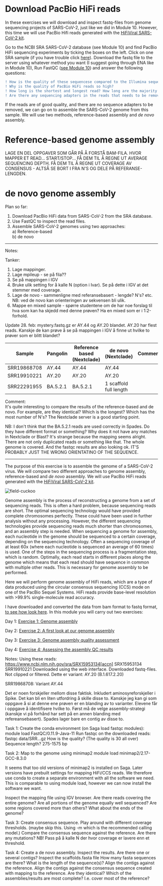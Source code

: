 
# Download PacBio HiFi reads
In these exercises we will download and inspect fastq-files from genome sequencing projects of SARS-CoV-2, just like we did in Module 10. However, this time we will use PacBio Hifi reads generated with the [HiFiViral SARS-CoV-2 kit](https://www.pacb.com/research-focus/microbiology/public-health/covid-19-sequencing-tools-and-resources/).  

Go to the NCBI SRA SARS-CoV-2 database (see Module 10) and find PacBio HiFi sequencing experiments by ticking the boxes on the left. Click on one SRA sample (if you have trouble click [here](https://www.ncbi.nlm.nih.gov/sra/SRX15953134[accn])). Download the fastq file to the server using whatever method you want (I suggest going through ENA like in Module 10), Run FastQC ([see Module 10](https://github.com/BIOS3010/Module-10-HTS/blob/main/00-Get_started.md#installing-and-using-software-on-a-linux-system)) and answer the following questions:

```diff
! How is the quality of these sequencese compared to the Illumina sequences from Module 10?
! Why is the quality of PacBio HiFi reads so high?
! How long is the shortest and longest read? How long are the majority of the reads? How is this length compared to the Illumina reads you looked at?
! Are there any sequencing adapters in the reads that needs to be removed?  
````  

If the reads are of good quality, and there are no sequence adapters to be removed, we can go on to assemble the SARS-CoV-2 genome from this sample. We will use two methods, reference-based assembly and _de novo_ assembly.

# Reference-based genome assembly

LAGE EN DEL OPPGAVER SOM GÅR PÅ Å FORSTÅ BAM-FILA. HVOR MAPPER ET READ... START/STOP...
FÅ DEM TIL Å REGNE UT AVERAGE SEQUENCING DEPTH.
FÅ DEM TIL Å REGNE UT COVERAGE AV CONSENSUS - ALTSÅ SE BORT I FRA N'S OG DELE PÅ REFERANSE-LENGDEN.

# de novo genome assembly




Plan so far:
1. Download PacBio HiFi data from SARS-CoV-2 from the SRA database.  
2. Use FastQC to inspect the read files.  
3. Assemble SARS-CoV-2 genomes using two approaches:  
   a) Reference-based  
   b) de novo  


-------
Notes:

Tanker:
1. Lage mappinger.
2. Lage mpileup - se på fila??
3. Se på mappingen i IGV
4. Bruke ulik setting for å kalle N (option i Ivar). Se på dette i IGV at det stemmer med coverage. 
5. Lage de novo - sammenligne med referansebasert - lengde? N's? etc. NB: ved de novo kan orienteringen av sekvensen bli ulik. 
6. Mappe en mixed sample - spørre studentene om de har noe forslag til hva som kan ha skjedd med denne prøven? Ha en mixed som er i 1:2-forhold.

Update 28. feb: mystery.fastq.gz er AY.44 og AY.20 blandet. AY.20 har flest reads.
Kanskje de kan prøve å se på mappingen i IGV å finne ut hvilke to prøver som er blitt blandet?



| Sample       | Pangolin         | Reference based (Nextclade)                         | de novo (Nextclade)    |               Comment |
| ------------ | ---------------- | --------------------------------------------------- | ---------------------- | --------------------- |
| SRR19868708  | AY.44            | AY.44                                               | AY.44                  |                       |
| SRR19910221  | AY.20            | AY.20                                               | AY.20                  |                       |
| SRR22291955  | BA.5.2.1         | BA.5.2.1                                            | 1 scaffold full length |                       |

Comment:  
It's quite interesting to compare the results of the reference-based and de novo. For example, are they identical? Which is the longest? Which has the most number of N's? The Nextclade server is a good starting point. 

NB: I don't think that the BA.5.2.1 reads are used correctly in Spades. Do they have different format or something? Why does it not have any matches in Nextclade or Blast? It's strange because the mapping seems alright. There are not only duplicated reads or something like that. The whole genome is covered. And the fastqc results are also looking ok. IT'S PROBABLY JUST THE WRONG ORIENTATINO OF THE SEQUENCE.

-------
The purpose of this exercise is to assemble the genome of a SARS-CoV-2 virus. We will compare two different approaches to genome assembly, reference-based and *de novo* assembly. We will use PacBio HiFi reads generated with the [HiFiViral SARS-CoV-2 kit](https://www.pacb.com/research-focus/microbiology/public-health/covid-19-sequencing-tools-and-resources/).

![field-cuckoo](https://user-images.githubusercontent.com/46928237/116210234-f67d0280-a742-11eb-88fe-5fe9cae1ed22.jpg)

Genome assembly is the process of reconstructing a genome from a set of sequencing reads. This is often a hard problem, because sequencing reads are short. The optimal sequencing technology would have provided complete chromosomes perfectly. These could have been used in further analysis without any processing. However, the different sequencing technologies provide sequencing reads much shorter than chromosomes, and an assembly step is needed. When sequencing a genome for assembly, each nucleotide in the genome should be sequenced to a certain coverage, depending on the sequencing technology. Often a sequencing coverage of at least 60x (where each nucleotide is sequenced an average of 60 times) is used. One of the steps in the sequencing process is a fragmentation step, which is random. Optimally, each read starts in different places along the genome which means that each read should have sequence in common with multiple other reads. This is necessary for genome assembly to be performed.

Here we will perform genome assembly of HiFi reads, which are a type of data produced using the circular consensus sequencing (CCS) mode on one of the PacBio Sequel Systems. HiFi reads provide base-level resolution with >99.9% single-molecule read accuracy.

I have downloaded and converted the data from bam format to fastq format, [to see how look here](https://github.com/BIOS3010/Module-11-Genome-Assembly/blob/main/Pre-processing_data.md). In this module you will carry out two exercises:

Day 1: [Exercise 1: Genome assembly](https://github.com/BIOS3010/Module-11-Genome-Assembly/blob/main/Exercise1_Genome_Assembly.md)

Day 2: [Exercise 2: A first look at our genome assembly](https://github.com/BIOS3010/Module-11-Genome-Assembly/blob/main/Exercise2_a_first_look.md)

Day 3: [Exercise 3: Genome assembly quality assessment](https://github.com/BIOS3010/Module-11-Genome-Assembly/blob/main/Exercise3_Assembly_quality.md)

Day 4: [Exercise 4: Assessing the assembly QC results](https://github.com/BIOS3010/Module-11-Genome-Assembly/blob/main/Exercise4_QC_results.md)


Notes:
Using these reads: https://www.ncbi.nlm.nih.gov/sra/SRX15953134[accn]
SRX15953134
SRR19910221
Downloaded using the web interface. Downloaded fastq-files. Not clipped or filtered. 
Dette er variant: AY.20 (B.1.617.2.20)

SRR19868708: Variant AY.44

Det er noen forskjeller mellom disse faktisk. Inkludert aminosyreforskjeller i Spike. Det kan bli en liten utfordring å skille disse to. Kanskje jeg kan gi som oppgave å si at denne ene prøven er en blanding av to varianter. Elevene får i oppgave å identifisere hvilke to. Først må de velge assembly-strategi (kanskje vi på forhånd har sett på en annen blanding med refereansebasert).
Spades lager bare en contig av disse to. 

Task 1:
Create the conda environment (on Saga load fastqc modules):
module load FastQC/0.11.9-Java-11
Run fastqc on the downloaded reads:
fastqc data/SRR...gz
How is the quality? (The quality is 30 all over)
Sequence length? 275-1575 bp

Task 2:
Map to the genome using minimap2
module load minimap2/2.17-GCC-8.3.0

It seems that too old versions of minimap2 is installed on Saga. Later versions have prebuilt settings for mapping HiFi/CCS reads. We therefore use conda to create a separate environment with all the software we need. This is comparable to using module load, however we can now install the software we want. 

Inspect the mapping file using IGV browser. Are there reads covering the entire genome? Are all portions of the genome equally well sequenced? Are some regions covered more than others? What about the ends of the genome?

Task 3:
Create consensus sequence. Play around with different coverage thresholds. (maybe skip this. Using -m which is the recommended calling model.)
Compare the consensus sequence against the reference. Are there any mutations?
NB! Pass på å kalle N der hvor coverage er lavere enn et threshold.

Task 4:
Create a de novo assembly.
Inspect the results. Are there one or several contigs?
Inspect the scaffolds.fasta file
How many fasta sequences are there? What is the length of the sequence(s)?
Align the contigs against the reference. 
Align the contigs against the consensus sequence created with mapping to the reference. Are they identical? Which of the assemblies/results are most complete? I.e. cover most of the reference?
